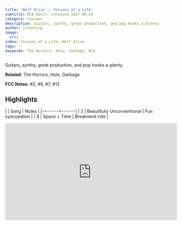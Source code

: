 ```yaml
---
title: 'Wolf Alice :: Visions of a Life'
subtitle: RCA &bull; released 2017-09-29
category: reviews
description: Guitars, synths, great production, and pop hooks a-plenty.
author: jclacking
image:
  src: ''
index: Visions of a Life, Wolf Alice
tags: ''
keywords: The Horrors, Hole, Garbage, RCA
---
```

Guitars, synths, great production, and pop hooks a-plenty.<!--more-->

**Related**: The Horrors, Hole, Garbage

**FCC Notes**: #2, #6, #7, #12

## Highlights

| | Song | Notes |
|-+------+-------|
| 3 | Beautifully Unconventional | Fun syncopation |
| 8 | Space + Time | Breakneck ride |

<div class="tlo-detail-video"><iframe width="560" height="315" src="https://www.youtube.com/embed/WqxE-zppu30" frameborder="0" allow="autoplay; encrypted-media" allowfullscreen></iframe></div>

